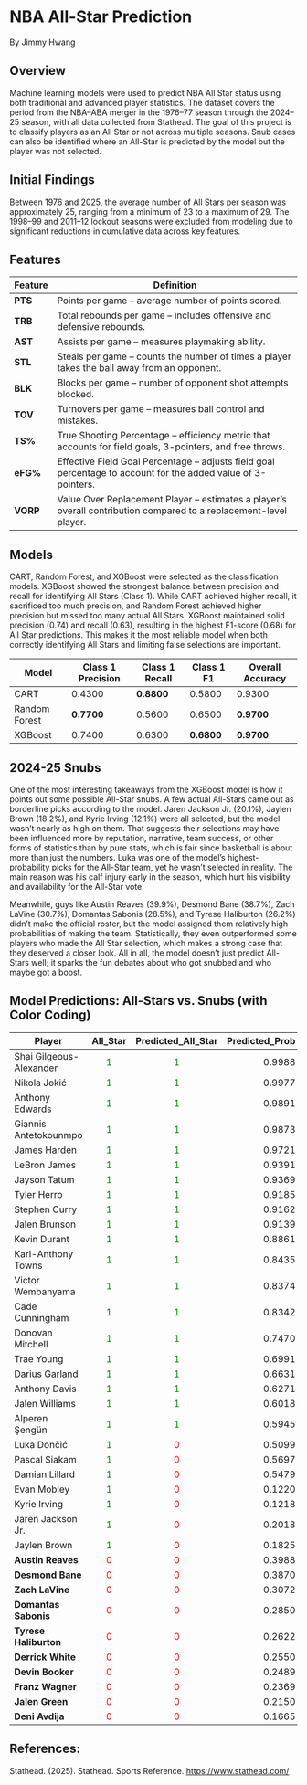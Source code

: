 # NBA All-Star Prediction
By Jimmy Hwang

## Overview
Machine learning models were used to predict NBA All Star status using both traditional and advanced player statistics. The dataset covers the period from the NBA–ABA merger in the 1976–77 season through the 2024–25 season, with all data collected from Stathead. The goal of this project is to classify players as an All Star or not across multiple seasons. Snub cases can also be identified where an All-Star is predicted by the model but the player was not selected.

## Initial Findings
Between 1976 and 2025, the average number of All Stars per season was approximately 25, ranging from a minimum of 23 to a maximum of 29. The 1998–99 and 2011–12 lockout seasons were excluded from modeling due to significant reductions in cumulative data across key features.

## Features
| Feature | Definition |
|---------|-------------|
| **PTS** | Points per game – average number of points scored. |
| **TRB** | Total rebounds per game – includes offensive and defensive rebounds. |
| **AST** | Assists per game – measures playmaking ability. |
| **STL** | Steals per game – counts the number of times a player takes the ball away from an opponent. |
| **BLK** | Blocks per game – number of opponent shot attempts blocked. |
| **TOV** | Turnovers per game – measures ball control and mistakes. |
| **TS%** | True Shooting Percentage – efficiency metric that accounts for field goals, 3-pointers, and free throws. |
| **eFG%** | Effective Field Goal Percentage – adjusts field goal percentage to account for the added value of 3-pointers. |
| **VORP** | Value Over Replacement Player – estimates a player’s overall contribution compared to a replacement-level player. |

## Models
CART, Random Forest, and XGBoost were selected as the classification models. XGBoost showed the strongest balance between precision and recall for identifying All Stars (Class 1). While CART achieved higher recall, it sacrificed too much precision, and Random Forest achieved higher precision but missed too many actual All Stars. XGBoost maintained solid precision (0.74) and recall (0.63), resulting in the highest F1-score (0.68) for All Star predictions. This makes it the most reliable model when both correctly identifying All Stars and limiting false selections are important.

| Model         | Class 1 Precision | Class 1 Recall | Class 1 F1 | Overall Accuracy |
|---------------|-------------------|----------------|------------|------------------|
| CART          | 0.4300            | **0.8800**     | 0.5800     | 0.9300           |
| Random Forest | **0.7700**        | 0.5600         | 0.6500     | **0.9700**       |
| XGBoost       | 0.7400            | 0.6300         | **0.6800** | **0.9700**       |

## 2024-25 Snubs
One of the most interesting takeaways from the XGBoost model is how it points out some possible All-Star snubs. A few actual All-Stars came out as borderline picks according to the model. Jaren Jackson Jr. (20.1%), Jaylen Brown (18.2%), and Kyrie Irving (12.1%) were all selected, but the model wasn’t nearly as high on them. That suggests their selections may have been influenced more by reputation, narrative, team success, or other forms of statistics than by pure stats, which is fair since basketball is about more than just the numbers. Luka was one of the model’s highest-probability picks for the All-Star team, yet he wasn’t selected in reality. The main reason was his calf injury early in the season, which hurt his visibility and availability for the All-Star vote.

Meanwhile, guys like Austin Reaves (39.9%), Desmond Bane (38.7%), Zach LaVine (30.7%), Domantas Sabonis (28.5%), and Tyrese Haliburton (26.2%) didn’t make the official roster, but the model assigned them relatively high probabilities of making the team. Statistically, they even outperformed some players who made the All Star selection, which makes a strong case that they deserved a closer look. All in all, the model doesn’t just predict All-Stars well; it sparks the fun debates about who got snubbed and who maybe got a boost.

## Model Predictions: All-Stars vs. Snubs (with Color Coding)

| Player            | All_Star | Predicted_All_Star | Predicted_Prob |
|-------------------|:--------:|:------------------:|---------------:|
| Shai Gilgeous-Alexander | <span style="color:green">1</span> | <span style="color:green">1</span> | 0.9988 |
| Nikola Jokić      | <span style="color:green">1</span> | <span style="color:green">1</span> | 0.9977 |
| Anthony Edwards   | <span style="color:green">1</span> | <span style="color:green">1</span> | 0.9891 |
| Giannis Antetokounmpo | <span style="color:green">1</span> | <span style="color:green">1</span> | 0.9873 |
| James Harden      | <span style="color:green">1</span> | <span style="color:green">1</span> | 0.9721 |
| LeBron James      | <span style="color:green">1</span> | <span style="color:green">1</span> | 0.9391 |
| Jayson Tatum      | <span style="color:green">1</span> | <span style="color:green">1</span> | 0.9369 |
| Tyler Herro       | <span style="color:green">1</span> | <span style="color:green">1</span> | 0.9185 |
| Stephen Curry     | <span style="color:green">1</span> | <span style="color:green">1</span> | 0.9162 |
| Jalen Brunson     | <span style="color:green">1</span> | <span style="color:green">1</span> | 0.9139 |
| Kevin Durant      | <span style="color:green">1</span> | <span style="color:green">1</span> | 0.8861 |
| Karl-Anthony Towns| <span style="color:green">1</span> | <span style="color:green">1</span> | 0.8435 |
| Victor Wembanyama | <span style="color:green">1</span> | <span style="color:green">1</span> | 0.8374 |
| Cade Cunningham   | <span style="color:green">1</span> | <span style="color:green">1</span> | 0.8342 |
| Donovan Mitchell  | <span style="color:green">1</span> | <span style="color:green">1</span> | 0.7470 |
| Trae Young        | <span style="color:green">1</span> | <span style="color:green">1</span> | 0.6991 |
| Darius Garland    | <span style="color:green">1</span> | <span style="color:green">1</span> | 0.6631 |
| Anthony Davis     | <span style="color:green">1</span> | <span style="color:green">1</span> | 0.6271 |
| Jalen Williams    | <span style="color:green">1</span> | <span style="color:green">1</span> | 0.6018 |
| Alperen Şengün    | <span style="color:green">1</span> | <span style="color:green">1</span> | 0.5945 |
| Luka Dončić       | <span style="color:green">1</span> | <span style="color:red">0</span> | 0.5099 |
| Pascal Siakam     | <span style="color:green">1</span> | <span style="color:red">0</span> | 0.5697 |
| Damian Lillard    | <span style="color:green">1</span> | <span style="color:red">0</span> | 0.5479 |
| Evan Mobley       | <span style="color:green">1</span> | <span style="color:red">0</span> | 0.1220 |
| Kyrie Irving      | <span style="color:green">1</span> | <span style="color:red">0</span> | 0.1218 |
| Jaren Jackson Jr. | <span style="color:green">1</span> | <span style="color:red">0</span> | 0.2018 |
| Jaylen Brown      | <span style="color:green">1</span> | <span style="color:red">0</span> | 0.1825 |
| **Austin Reaves** | <span style="color:red">0</span> | <span style="color:red">0</span> | 0.3988 |
| **Desmond Bane**  | <span style="color:red">0</span> | <span style="color:red">0</span> | 0.3870 |
| **Zach LaVine**   | <span style="color:red">0</span> | <span style="color:red">0</span> | 0.3072 |
| **Domantas Sabonis** | <span style="color:red">0</span> | <span style="color:red">0</span> | 0.2850 |
| **Tyrese Haliburton**| <span style="color:red">0</span> | <span style="color:red">0</span> | 0.2622 |
| **Derrick White** | <span style="color:red">0</span> | <span style="color:red">0</span> | 0.2550 |
| **Devin Booker**  | <span style="color:red">0</span> | <span style="color:red">0</span> | 0.2489 |
| **Franz Wagner**  | <span style="color:red">0</span> | <span style="color:red">0</span> | 0.2369 |
| **Jalen Green**   | <span style="color:red">0</span> | <span style="color:red">0</span> | 0.2150 |
| **Deni Avdija**   | <span style="color:red">0</span> | <span style="color:red">0</span> | 0.1665 |

## References:
Stathead. (2025). Stathead. Sports Reference. https://www.stathead.com/
